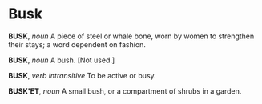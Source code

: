 # Busk

**BUSK**, _noun_ A piece of steel or whale bone, worn by women to strengthen their stays; a word dependent on fashion.

**BUSK**, _noun_ A bush. \[Not used.\]

**BUSK**, _verb intransitive_ To be active or busy.

**BUSK'ET**, _noun_ A small bush, or a compartment of shrubs in a garden.